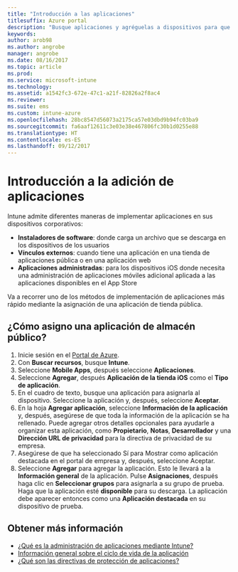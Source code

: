 ```yaml
---
title: "Introducción a las aplicaciones"
titlesuffix: Azure portal
description: "Busque aplicaciones y agréguelas a dispositivos para que los empleados puedan trabajar."
keywords: 
author: arob98
ms.author: angrobe
manager: angrobe
ms.date: 08/16/2017
ms.topic: article
ms.prod: 
ms.service: microsoft-intune
ms.technology: 
ms.assetid: a1542fc3-672e-47c1-a21f-82826a2f8ac4
ms.reviewer: 
ms.suite: ems
ms.custom: intune-azure
ms.openlocfilehash: 28bc8547d56073a2175ca57e03dbd9b94fc03ba9
ms.sourcegitcommit: fa6aaf12611c3e03e38e467806fc30b1d0255e88
ms.translationtype: HT
ms.contentlocale: es-ES
ms.lasthandoff: 09/12/2017
---
```

# <a name="get-started-with-adding-apps"></a>Introducción a la adición de aplicaciones

Intune admite diferentes maneras de implementar aplicaciones en sus dispositivos corporativos:

* **Instaladores de software**: donde carga un archivo que se descarga en los dispositivos de los usuarios
* __Vínculos externos__: cuando tiene una aplicación en una tienda de aplicaciones pública o en una aplicación web
* **Aplicaciones administradas**: para los dispositivos iOS donde necesita una administración de aplicaciones móviles adicional aplicada a las aplicaciones disponibles en el App Store

Va a recorrer uno de los métodos de implementación de aplicaciones más rápido mediante la asignación de una aplicación de tienda pública.

## <a name="how-do-i-assign-a-public-store-app"></a>¿Cómo asigno una aplicación de almacén público?

1. Inicie sesión en el [Portal de Azure](https://portal.azure.com).
2. Con **Buscar recursos**, busque **Intune**.
3. Seleccione **Mobile Apps**, después seleccione **Aplicaciones**.
4. Seleccione **Agregar**, después **Aplicación de la tienda iOS** como el **Tipo de aplicación**.
5. En el cuadro de texto, busque una aplicación para asignarla al dispositivo. Seleccione la aplicación y, después, seleccione **Aceptar**.
6. En la hoja **Agregar aplicación**, seleccione **Información de la aplicación** y, después, asegúrese de que toda la información de la aplicación se ha rellenado. Puede agregar otros detalles opcionales para ayudarle a organizar esta aplicación, como **Propietario**, **Notas**, **Desarrollador** y una **Dirección URL de privacidad** para la directiva de privacidad de su empresa.
7. Asegúrese de que ha seleccionado Sí para Mostrar como aplicación destacada en el portal de empresa y, después, seleccione Aceptar.
8. Seleccione **Agregar** para agregar la aplicación. Esto le llevará a la **Información general** de la aplicación. Pulse **Asignaciones**, después haga clic en **Seleccionar grupos** para asignarla a su grupo de prueba. Haga que la aplicación esté **disponible** para su descarga. La aplicación debe aparecer entonces como una **Aplicación destacada** en su dispositivo de prueba.

## <a name="learn-more"></a>Obtener más información

* [¿Qué es la administración de aplicaciones mediante Intune?](app-management.md)
* [Información general sobre el ciclo de vida de la aplicación](app-lifecycle.md)
* [¿Qué son las directivas de protección de aplicaciones?](app-protection-policy.md)
